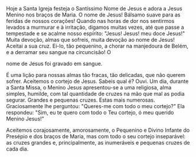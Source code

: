 
Hoje a Santa Igreja festeja o Santíssimo Nome de Jesus e adora a Jesus Menino nos braços de Maria. O nome de Jesus! Bálsamo suave para as feridas de nossos corações! Quando nas horas de dor nos sentirmos levados a murmurar e à irritação, digamos muitas vezes, até que passe a tempestade e se acalme nosso espírito: "Jesus! Jesus! meu doce Jesus!" Muita devoção, almas que sofreis, muita devoção ao nome de Jesus! Aceitai a sua cruz. Ei-lo, tão pequenino, a chorar na manjedoura de Belém, e a derramar seu sangue na circuncisão! O

nome de Jesus foi gravado em sangue.

É uma lição para nossas almas tão fracas, tão delicadas, que não querem sofrer. Aceitemos o cortejo de Jesus. Sabeis qual é? Ouvi. Um dia, durante a Santa Missa, o Menino Jesus apresentou-se a uma religiosa, alma simples, humilde, com tal quantidade de cruzes na mão que mal as podia segurar. Grandes e pequenas cruzes. Estas mais numerosas. Graciosamente lhe perguntou: "Queres-me com todo o meu cortejo?" Ela respondeu: "Sim, eu te quero com todo o Teu cortejo, ó meu querido Menino Jesus!"

Aceitemos corajosamente, amorosamente, o Pequenino e Divino Infante do Presépio e dos braços de Maria, mas com todo o seu cortejo inseparável: as cruzes grandes e, principalmente, as inumeráveis e pequenas cruzes de cada dia.


